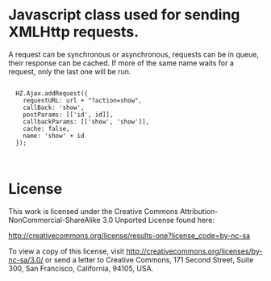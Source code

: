 # Javascript class used for sending XMLHttp requests.

A request can be synchronous or asynchronous, requests can be in queue, their response can be cached.
If more of the same name waits for a request, only the last one will be run.
<pre><code>
  HZ.Ajax.addRequest({
  	requestURL: url + "?action=show",
	callBack: 'show',
	postParams: [['id', id]],
  	callbackParams: [['show', 'show']],
	cache: false,
  	name: 'show' + id
  });


</code></pre>


# License

This work is licensed under the Creative Commons Attribution-NonCommercial-ShareAlike 3.0 Unported License found here:

http://creativecommons.org/license/results-one?license_code=by-nc-sa

To view a copy of this license, visit http://creativecommons.org/licenses/by-nc-sa/3.0/ or 
send a letter to Creative Commons, 171 Second Street, Suite 300, San Francisco, California, 94105, USA.